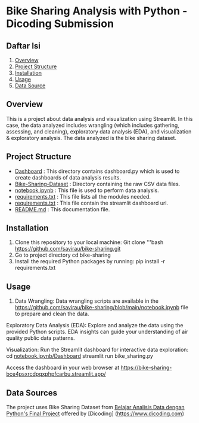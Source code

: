 # Bike Sharing Analysis with Python - Dicoding Submission
## Daftar Isi
1. [Overview](#Overview)
2. [Project Structure](#ProjectStucture)
3. [Installation](#Installation)
4. [Usage](#Usage)
5. [Data Source](#Installation)
 ## Overview 
This is a project about data analysis and visualization using Streamlit. In this case, the data analyzed includes wrangling (which includes gathering, assessing, and cleaning), exploratory data analysis (EDA), and visualization & exploratory analysis. The data analyzed is the bike sharing dataset.

## Project Structure
- [Dashboard]([https://url-yang-dituju.com](https://github.com/savirau/bike-sharing/tree/main/Dashboard))
 : This directory contains dashboard.py which is used to create dashboards of data analysis results.
- [Bike-Sharing-Dataset](https://github.com/savirau/bike-sharing/tree/main/Bike-Sharing-Dataset) : Directory containing the raw CSV data files.
- [notebook.ipynb](https://github.com/savirau/bike-sharing/blob/main/notebook.ipynb) : This file is used to perform data analysis.
- [requirements.txt](https://github.com/savirau/bike-sharing/blob/main/notebook.ipynb) : This file lists all the modules needed.
- [requirements.txt](https://github.com/savirau/bike-sharing/blob/main/url.txt) : This file contain the streamlit dashboard url. 
- [README.md](https://github.com/savirau/bike-sharing/blob/main/README.md) : This documentation file.

## Installation
1. Clone this repository to your local machine:
Git clone '''bash https://github.com/savirau/bike-sharing.git
2. Go to project directory
cd bike-sharing
3. Install the required Python packages by running:
pip install -r requirements.txt

## Usage
1. Data Wrangling: Data wrangling scripts are available in the https://github.com/savirau/bike-sharing/blob/main/notebook.ipynb file to prepare and clean the data.

Exploratory Data Analysis (EDA): Explore and analyze the data using the provided Python scripts. EDA insights can guide your understanding of air quality public data patterns.

Visualization: Run the Streamlit dashboard for interactive data exploration:
cd [notebook.ipynb/Dashboard](https://github.com/savirau/bike-sharing/tree/main/Dashboard)
streamlit run bike_sharing.py

Access the dashboard in your web browser at https://bike-sharing-bce4psxrcdpqxphpfcarbu.streamlit.app/ 

## Data Sources
The project uses Bike Sharing Dataset from [Belajar Analisis Data dengan Python's Final Project](https://www.kaggle.com/datasets/lakshmi25npathi/bike-sharing-dataset) offered by [Dicoding] (https://www.dicoding.com)

